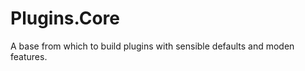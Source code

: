 Plugins.Core
============

A base from which to build plugins with sensible defaults and moden features.

